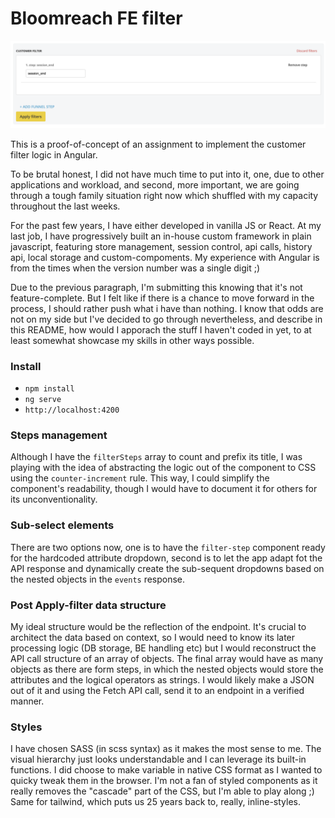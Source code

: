# Bloomreach FE filter

![preview of the filter](preview.png)

This is a proof-of-concept of an assignment to implement the customer filter logic in Angular.

To be brutal honest, I did not have much time to put into it, one, due to other applications and workload, and second, more important, we are going through a tough family situation right now which shuffled with my capacity throughout the last weeks.

For the past few years, I have either developed in vanilla JS or React. At my last job, I have progressively built an in-house custom framework in plain javascript, featuring store management, session control, api calls, history api, local storage and custom-compoments. My experience with Angular is from the times when the version number was a single digit ;) 

Due to the previous paragraph, I'm submitting this knowing that it's not feature-complete. But I felt like if there is a chance to move forward in the process, I should rather push what i have than nothing. I know that odds are not on my side but I've decided to go through nevertheless, and describe in this README, how would I apporach the stuff I haven't coded in yet, to at least somewhat showcase my skills in other ways possible.

### Install

- `npm install`
- `ng serve`
- `http://localhost:4200`


### Steps management

Although I have the `filterSteps` array to count and prefix its title, I was playing with the idea of abstracting the logic out of the component to CSS using the `counter-increment` rule. This way, I could simplify the component's readability, though I would have to document it for others for its unconventionality. 


### Sub-select elements

There are two options now, one is to have the `filter-step` component ready for the hardcoded attribute dropdown, second is to let the app adapt fot the API response and dynamically create the sub-sequent dropdowns based on the nested objects in the `events` response.

### Post Apply-filter data structure

My ideal structure would be the reflection of the endpoint. It's crucial to architect the data based on context, so I would need to know its later processing logic (DB storage, BE handling etc) but I would reconstruct the API call structure of an array of objects. The final array would have as many objects as there are form steps, in which the nested objects would store the attributes and the logical operators as strings.
I would likely make a JSON out of it and using the Fetch API call, send it to an endpoint in a verified manner.

### Styles

I have chosen SASS (in scss syntax) as it makes the most sense to me. The visual hierarchy just looks understandable and I can leverage its built-in functions. I did choose to make variable in native CSS format as I wanted to quicky tweak them in the browser. I'm not a fan of styled components as it really removes the "cascade" part of the CSS, but I'm able to play along ;) Same for tailwind, which puts us 25 years back to, really, inline-styles.